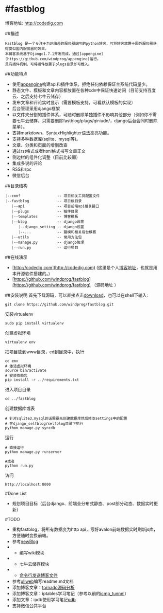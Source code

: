 #fastblog
=========
博客地址: http://codedig.com

##描述

    Fastblog 是一个专注于为网络差的服务器编写的python博客，可将博客放置于国外服务器获得类似国内服务器的效果。
    本博客系统基于Django1.7.1开发而成，通过[appengine](https://github.com/windprog/appengine)运行。
    具有插件机制，可将插件放置于plugs目录即可载入。

##功能特点
* 使用[appengine](https://github.com/windprog/appengine)构建api和插件体系，拒绝任何依赖保证主系统代码量少。
* 静态文件、模板和文章内容都放置在各种cdn中保证快速访问（目前支持百度云、之后支持七牛云储存）
* 发布文章和评论实时显示（需要模板支持，可看默认模板的实现）
* 后台管理采用django框架
* 以文件夹分割的插件体系，可随时删除单独插件不影响其他部分（例如你不需要七牛云储存，只需要删除fastblog/plugs/qiniudn/，django后台会同时删除菜单）。
* 支持markdown，SyntaxHighlighter语法高亮功能。
* 支持多种数据库(sqlite、mysql等)。
* 文章、分类和页面的增删改查
* 通过rst格式或者html格式书写文章正文
* 侧边栏的组件化调整（目前比较弱）
* 集成多说的评论
* RSS和rpc
* 微信后台

##目录结构

    |--conf                 -- 项目相关工具配置文件
    |--fastblog             -- 项目根目录
       |--api               -- 项目前端api相关接口
       |--plugs             -- 插件目录
       |--templates         -- 博客模板
       |--blog              -- django设置
          |--django_setting	-- django设置
          |--...            -- 建模和相关后台模板
       |--utils             -- 常用方法包
       |--manage.py         -- django管理
       |--run.py            -- 运行项目


##在线演示
* [http://codedig.com](http://codedig.com) (这里是个人[博客地址](http://codedig.com)，也就是用本开源软件搭建的。)
* [https://github.com/windprog/fastblog](https://github.com/windprog/fastblog) （源码地址 ）

##安装说明
首先下载源码，可以直接点击[download](https://github.com/windprog/fastblog/archive/master.zip)，也可以在shell下输入:
	
	git clone https://github.com/windprog/fastblog.git

安装virtualenv

    sudo pip install virtualenv

创建虚拟环境

    virtualenv env

把项目放到www目录，cd到目录中，执行

    cd env
    # 激活虚拟环境
    source bin/activate
    # 安装依赖包
    pip install -r ../requirements.txt

进入项目目录

    cd ../fastblog

创建数据库或表

    # 针对sqlite3,mysql的话需要先创建数据库然后修改settings中的配置
    # 在django_selfblog/selfblog目录下执行
    python manage.py syncdb


运行

    # 直接运行
    python manage.py runserver

    #或者
    python run.py

访问

    http://localhost:8000


#Done List
* 规划项目目标（后台django、前端全分布式静态、post部分动态、数据实时更新）

#TODO
* 重构fastblog，将所有数据变为http api，写好avalon前端数据实时刷新js库，方便随时变换前端。
* 参考[newBlog](https://github.com/BeginMan/newBlog)
* * 编写wiki模块
* * 七牛云储存模块
* * [命令行发送博客文件](https://github.com/BeginMan/pytool/blob/master/spider/autoSendSaeBlog.py)
* 参考[uliweb](https://github.com/limodou/uliweb)编写readme.md文档
* 添加博客文章：[tornado源码分析](https://app.yinxiang.com/view/notebook/075b8b77-cc87-417e-90db-a949b3be7b98?locale=zh_CN_ENCHINA#b=fba9a22d-0214-411f-982e-67bbe7ccb4a8&st=p&n=075b8b77-cc87-417e-90db-a949b3be7b98)
* 添加博客文章：iptables学习笔记（参考以前的[icmp_tunnel](https://github.com/windprog/icmp-tunnel)）
* 添加文章：ipdb使用学习笔记[pdb](http://www.cnblogs.com/dkblog/archive/2010/12/07/1980682.html)
* 支持微信公共平台